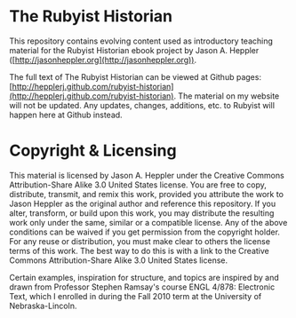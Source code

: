 # The Rubyist Historian

This repository contains evolving content used as introductory teaching material for the Rubyist Historian ebook project by Jason A. Heppler ([http://jasonheppler.org](http://jasonheppler.org)).

The full text of The Rubyist Historian can be viewed at Github pages: [http://hepplerj.github.com/rubyist-historian](http://hepplerj.github.com/rubyist-historian). The material on my website will not be updated. Any updates, changes, additions, etc. to Rubyist will happen here at Github instead.

# Copyright & Licensing

This material is licensed by Jason A. Heppler under the Creative Commons Attribution-Share Alike 3.0 United States license. You are free to copy, distribute, transmit, and remix this work, provided you attribute the work to Jason Heppler as the original author and reference this repository. If you alter, transform, or build upon this work, you may distribute the resulting work only under the same, similar or a compatible license. Any of the above conditions can be waived if you get permission from the copyright holder. For any reuse or distribution, you must make clear to others the license terms of this work. The best way to do this is with a link to the Creative Commons Attribution-Share Alike 3.0 United States license.

Certain examples, inspiration for structure, and topics are inspired by and drawn from Professor Stephen Ramsay's course ENGL 4/878: Electronic Text, which I enrolled in during the Fall 2010 term at the University of Nebraska-Lincoln.